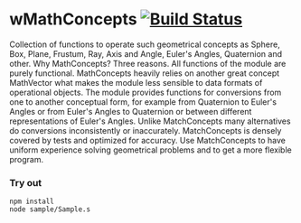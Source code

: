 
# wMathConcepts [![Build Status](https://travis-ci.org/Wandalen/wMathConcepts.svg?branch=master)](https://travis-ci.org/Wandalen/wMathConcepts)

Collection of functions to operate such geometrical concepts as Sphere, Box, Plane, Frustum, Ray, Axis and Angle, Euler's Angles, Quaternion and other. Why MathConcepts? Three reasons. All functions of the module are purely functional. MathConcepts heavily relies on another great concept MathVector what makes the module less sensible to data formats of operational objects. The module provides functions for conversions from one to another conceptual form, for example from Quaternion to Euler's Angles or from Euler's Angles to Quaternion or between different representations of Euler's Angles. Unlike MatchConcepts many alternatives do conversions inconsistently or inaccurately. MatchConcepts is densely covered by tests and optimized for accuracy. Use MatchConcepts to have uniform experience solving geometrical problems and to get a more flexible program.

### Try out
```
npm install
node sample/Sample.s
```










